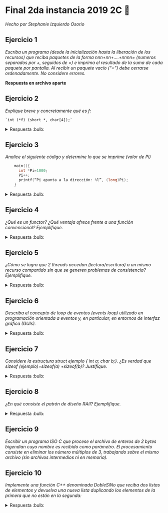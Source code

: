 # Final 2da instancia 2019 2C :dart:
_Hecho por Stephanie Izquierdo Osorio_


## Ejercicio 1

_Escriba un programa (desde la inicialización hasta la liberación de los recursos) que reciba paquetes de la forma nnn+nn+....+nnnn= (numeros separados por +, seguidos de =) e imprima el resultado de la suma de cada paquete por pantalla. Al recibir un paquete vacío (“=”) debe cerrarse ordenadamente. No considere errores._

**Respuesta en archivo aparte**

## Ejercicio 2
_Explique breve y concretamente qué es f:_

    `int (*f) (short *, char[4]);`

<details>
<summary> Respuesta :bulb:</b></summary>

F es un puntero a funcion que recibe como primer parametro un puntero a short y un vector de tamanio 4 de char. Devuelve int.

</details>

## Ejercicio 3
_Analice el siguiente código y determine lo que se imprime (valor de Pi)_
``` C
    main(){
      int *Pi=1000;
      Pi++;
      printf(“Pi apunta a la dirección: %l”, (long)Pi);
    }
```

<details>
<summary> Respuesta :bulb:</b></summary>

`int*pi` es un puntero y de solo lectura, al hacer Pi++ se mueve a la siguiente direccion donde esta Pi, y por ultimo se imprime esta en formato de long.

</details>

## Ejercicio 4

_¿Qué es un functor? ¿Qué ventaja ofrece frente a una función convencional? Ejemplifique._

<details>
<summary> Respuesta :bulb:</b></summary>

Un functor es un objeto que tiene sobrecargado el operador () ('llamado') y actua como una "funcion". Permite desacoplar el momento en en el que se le pasa parametros a una funcion mientras esta es ejecutada
```C
class Sumar {
    public:
        Sumar(int a, int b): sumando_1(a), sumando_2(b) {}
        void operator()() {
            resultado = sumando_1 + sumando_2;
        }
        int obtener_resultado() const {
            return resultado;
        }
    private:
        int sumando_1, sumando_2, resultado;
};
int main() {
    Sumar suma(3, 4); //pasaje de parámetros
    std::thread t1(suma); //ejecución
    t1.join();
    std::cout << suma.obtener_resultado() << std::endl //obtención del resultado
    return 0;
}
```

</details>

## Ejercicio 5
_¿Cómo se logra que 2 threads accedan (lectura/escritura) a un mismo recurso compartido sin que se generen problemas de consistencia? Ejemplifique._

<details>
<summary> Respuesta :bulb:</b></summary>

Con un mutex que bloquea una porcion de codigo para que peuda ser accedido por un solo hilo a la vez
```C
Class contador{
    private:
        Mutex m //mutex raii
    public:
        int contador++
        void contar(){
            m.lock()
            contador++  //esta protegido. Solo se puede acceder un hilo a la vez
            m.unlock()
        }    
}
```

</details>

## Ejercicio 6
_Describa el concepto de loop de eventos (events loop) utilizado en programación orientada a eventos y, en particular, en entornos de interfaz gráfica (GUIs)._

<details>
<summary> Respuesta :bulb:</b></summary>

En la programación orientada a eventos el programa está constantemente esperando que se generen eventos, tales como pueden ser un clic, una pulsación del teclado, un paquete de red, un temporizador, etc y luego los despacha a sus respectivos manejadores. El loop de eventos es el ciclo principal del programa y se compone de dos tareas:
    1. Decodificar el siguiente evento, donde se determina quién debe ser notificado
    2. Despachar el evento, donde se envían las notificaciones
Pseudocódigo del event loop:
```
while se debe continuar:
evento := obtener el siguiente evento de la cola de eventos
if evento == salir:
se debe continuar := false
else if existe manejador para evento:
ejecutar manejador
```
Los manejadores son secciones de código que saben cómo responder a la aparición de un evento. Como los
va a disparar el event loop, se van a ejecutar de manera secuencial así que no van a tener problemas de concurrencia entre ellos y si uno tarda mucho va a retrasar a todos los que vengan después. En aplicaciones con GUI se deben programar handlers cortos y que den feedback al usuario. En muchos frameworks gráficos, el event loop corre en el hilo principal (GTK te abstrae de programarlo mientras que SDL te obliga a hacerlo).

</details>

## Ejercicio 7

_Considere la estructura struct ejemplo { int a; char b;}. ¿Es verdad que sizeof (ejemplo)=sizeof(a) +sizeof(b)? Justifique._

<details>
<summary> Respuesta :bulb:</b></summary>

Falso. La memoria se almacena de a multiplos de 4 para ser mas veloz al acceder, entonces sizeof(ejemplo) puede ser 8, dado que int a tiene 4bytes pero charb podria tambien tener 4 bytes para "completar el multimplo de 4 del int" entonces, por separado sizeof(b) es 1, pero en conjunto es 4.

</details>

## Ejercicio 8
_¿En qué consiste el patrón de diseño RAII? Ejemplifique._

<details>
<summary> Respuesta :bulb:</b></summary>

Es un patron que busca encapsular la parte de creacion/destruccion. Al instanciarse objetos RAII en el stack, sus constructores
adquieren los recursos automáticamente. Al irse de scope cada objeto se les invoca su destructor automáticamente y liberan sus recursos sin necesidad de hacerlo explícitamente. De esta manera el código C++ se simplifica y se hace más robusto a errores de programación.

Ejemplo:
```C
class Buffer{
    Buffer(size){
        this->data = new char[size];
    }
    ~Buffer(){
        delete[] this->data
    }
}
```

</details>

## Ejercicio 9
_Escribir un programa ISO C que procese el archivo de enteros de 2 bytes bigendian cuyo nombre es recibido como parámetro. El procesamiento consiste en eliminar los número múltiplos de 3, trabajando sobre el mismo archivo (sin archivos intermedios ni en memoria)._

## Ejercicio 10
_Implemente una función C++ denominada DobleSiNo que reciba dos listas de elementos y devuelva una nueva lista duplicando los elementos de la primera que no están en la segunda:_

<details>
<summary> Respuesta :bulb:</b></summary>

```C++
template<class T>

std::list<T> DobleSiNo(std::list<T> a, std::list<T> b) {
    std::list resultado;
    for (auto it = a.begin(); it != a.end(); it++) {   /*itero por los elementos de la lista a*/
        auto elemento = std::find(b.begin(), b.end(), *it); /*me fijo si el elemento actual se encuentra en b*/

        if(elemento == b.end()){   /*Si find no lo encuentra devuelve el ultimo*/
            resultado.pushback(elemento);
            resultado.pushback(elemento);
        }
    }
    return resultado;
}
```

</details>
